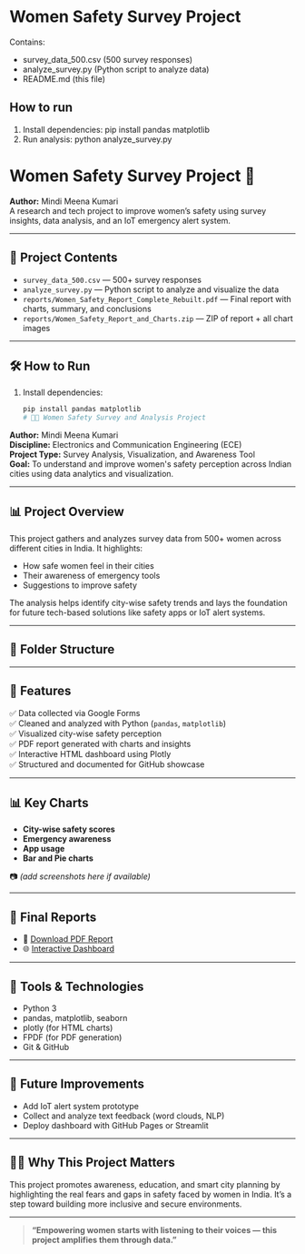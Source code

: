 # Women Safety Survey Project

Contains:
- survey_data_500.csv (500 survey responses)
- analyze_survey.py (Python script to analyze data)
- README.md (this file)

## How to run
1. Install dependencies:
   pip install pandas matplotlib
2. Run analysis:
   python analyze_survey.py
# Women Safety Survey Project 🚨

**Author:** Mindi Meena Kumari  
A research and tech project to improve women’s safety using survey insights, data analysis, and an IoT emergency alert system.

---

## 📁 Project Contents

- `survey_data_500.csv` — 500+ survey responses
- `analyze_survey.py` — Python script to analyze and visualize the data
- `reports/Women_Safety_Report_Complete_Rebuilt.pdf` — Final report with charts, summary, and conclusions
- `reports/Women_Safety_Report_and_Charts.zip` — ZIP of report + all chart images

---

## 🛠️ How to Run

1. Install dependencies:

   ```bash
   pip install pandas matplotlib
   # 👩‍💼 Women Safety Survey and Analysis Project

**Author:** Mindi Meena Kumari  
**Discipline:** Electronics and Communication Engineering (ECE)  
**Project Type:** Survey Analysis, Visualization, and Awareness Tool  
**Goal:** To understand and improve women's safety perception across Indian cities using data analytics and visualization.

---

## 📊 Project Overview

This project gathers and analyzes survey data from 500+ women across different cities in India. It highlights:
- How safe women feel in their cities
- Their awareness of emergency tools
- Suggestions to improve safety

The analysis helps identify city-wise safety trends and lays the foundation for future tech-based solutions like safety apps or IoT alert systems.

---

## 📁 Folder Structure

---

## 🚀 Features

✅ Data collected via Google Forms  
✅ Cleaned and analyzed with Python (`pandas`, `matplotlib`)  
✅ Visualized city-wise safety perception  
✅ PDF report generated with charts and insights  
✅ Interactive HTML dashboard using Plotly  
✅ Structured and documented for GitHub showcase

---

## 📊 Key Charts

- **City-wise safety scores**
- **Emergency awareness**
- **App usage**
- **Bar and Pie charts**

📷 *(add screenshots here if available)*

---

## 📄 Final Reports

- 📄 [Download PDF Report](reports/Women_Safety_Report_Complete.pdf)
- 🌐 [Interactive Dashboard](dashboard/interactive_dashboard.html)

---

## 🧠 Tools & Technologies

- Python 3
- pandas, matplotlib, seaborn
- plotly (for HTML charts)
- FPDF (for PDF generation)
- Git & GitHub

---

## 📌 Future Improvements

- Add IoT alert system prototype
- Collect and analyze text feedback (word clouds, NLP)
- Deploy dashboard with GitHub Pages or Streamlit

---

## 🙋‍♀️ Why This Project Matters

This project promotes awareness, education, and smart city planning by highlighting the real fears and gaps in safety faced by women in India. It’s a step toward building more inclusive and secure environments.

---

> **“Empowering women starts with listening to their voices — this project amplifies them through data.”**
